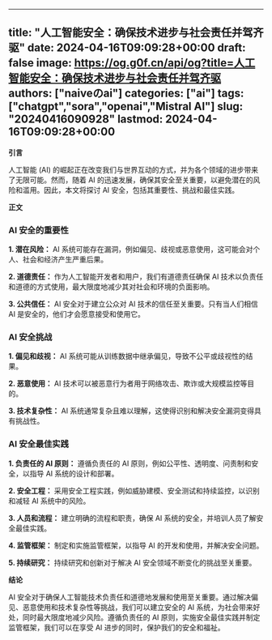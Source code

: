 
---
title: "人工智能安全：确保技术进步与社会责任并驾齐驱"
date: 2024-04-16T09:09:28+00:00
draft: false
image: https://og.g0f.cn/api/og?title=人工智能安全：确保技术进步与社会责任并驾齐驱
authors: ["naiveのai"]
categories: ["ai"]
tags: ["chatgpt","sora","openai","Mistral AI"]
slug: "20240416090928"
lastmod: 2024-04-16T09:09:28+00:00
---
**引言**

人工智能 (AI) 的崛起正在改变我们与世界互动的方式，并为各个领域的进步带来了无限可能。然而，随着 AI 的迅速发展，确保其安全至关重要，以避免潜在的风险和滥用。因此，本文将探讨 AI 安全，包括其重要性、挑战和最佳实践。

**正文**

### AI 安全的重要性

**1. 潜在风险：**
AI 系统可能存在漏洞，例如偏见、歧视或恶意使用，这可能会对个人、社会和经济产生严重后果。

**2. 道德责任：**
作为人工智能开发者和用户，我们有道德责任确保 AI 技术以负责任和道德的方式使用，最大限度地减少其对社会和环境的负面影响。

**3. 公共信任：**
AI 安全对于建立公众对 AI 技术的信任至关重要。只有当人们相信 AI 是安全的，他们才会愿意接受和使用它。

### AI 安全挑战

**1. 偏见和歧视：**
AI 系统可能从训练数据中继承偏见，导致不公平或歧视性的结果。

**2. 恶意使用：**
AI 技术可以被恶意行为者用于网络攻击、欺诈或大规模监控等目的。

**3. 技术复杂性：**
AI 系统通常复杂且难以理解，这使得识别和解决安全漏洞变得具有挑战性。

### AI 安全最佳实践

**1. 负责任的 AI 原则：**
遵循负责任的 AI 原则，例如公平性、透明度、问责制和安全，以指导 AI 系统的设计和部署。

**2. 安全工程：**
采用安全工程实践，例如威胁建模、安全测试和持续监控，以识别和减轻 AI 系统中的风险。

**3. 人员和流程：**
建立明确的流程和职责，确保 AI 系统的安全，并培训人员了解安全最佳实践。

**4. 监管框架：**
制定和实施监管框架，以指导 AI 的开发和使用，并解决安全问题。

**5. 持续研究：**
持续研究和创新对于解决 AI 安全领域不断变化的挑战至关重要。

**结论**

AI 安全对于确保人工智能技术负责任和道德地发展和使用至关重要。通过解决偏见、恶意使用和技术复杂性等挑战，我们可以建立安全的 AI 系统，为社会带来好处，同时最大限度地减少风险。遵循负责任的 AI 原则，实施安全最佳实践并制定监管框架，我们可以在享受 AI 进步的同时，保护我们的安全和福祉。